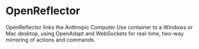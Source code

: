 # OpenReflector
OpenReflector links the Anthropic Computer Use container to a Windows or Mac desktop, using OpenAdapt and WebSockets for real-time, two-way mirroring of actions and commands.
